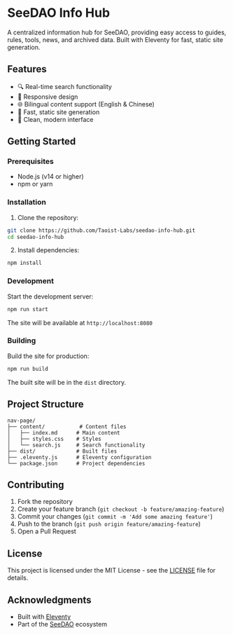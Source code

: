 # SeeDAO Info Hub

A centralized information hub for SeeDAO, providing easy access to guides, rules, tools, news, and archived data. Built with Eleventy for fast, static site generation.

## Features

- 🔍 Real-time search functionality
- 📱 Responsive design
- 🌐 Bilingual content support (English & Chinese)
- 🚀 Fast, static site generation
- 🎨 Clean, modern interface

## Getting Started

### Prerequisites

- Node.js (v14 or higher)
- npm or yarn

### Installation

1. Clone the repository:
```bash
git clone https://github.com/Taoist-Labs/seedao-info-hub.git
cd seedao-info-hub
```

2. Install dependencies:
```bash
npm install
```

### Development

Start the development server:
```bash
npm run start
```

The site will be available at `http://localhost:8080`

### Building

Build the site for production:
```bash
npm run build
```

The built site will be in the `dist` directory.

## Project Structure

```
nav-page/
├── content/           # Content files
│   ├── index.md      # Main content
│   ├── styles.css    # Styles
│   └── search.js     # Search functionality
├── dist/             # Built files
├── .eleventy.js      # Eleventy configuration
└── package.json      # Project dependencies
```

## Contributing

1. Fork the repository
2. Create your feature branch (`git checkout -b feature/amazing-feature`)
3. Commit your changes (`git commit -m 'Add some amazing feature'`)
4. Push to the branch (`git push origin feature/amazing-feature`)
5. Open a Pull Request

## License

This project is licensed under the MIT License - see the [LICENSE](LICENSE) file for details.

## Acknowledgments

- Built with [Eleventy](https://www.11ty.dev/)
- Part of the [SeeDAO](https://seedao.xyz) ecosystem
